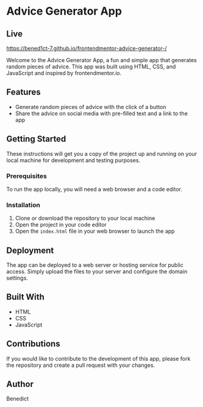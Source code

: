 # Advice Generator App

## Live

https://bened1ct-7.github.io/frontendmentor-advice-generator-/

Welcome to the Advice Generator App, a fun and simple app that generates random pieces of advice. This app was built using HTML, CSS, and JavaScript and inspired by frontendmentor.io. 

## Features

- Generate random pieces of advice with the click of a button
- Share the advice on social media with pre-filled text and a link to the app

## Getting Started

These instructions will get you a copy of the project up and running on your local machine for development and testing purposes. 

### Prerequisites

To run the app locally, you will need a web browser and a code editor.

### Installation

1. Clone or download the repository to your local machine
2. Open the project in your code editor
3. Open the `index.html` file in your web browser to launch the app

## Deployment

The app can be deployed to a web server or hosting service for public access. Simply upload the files to your server and configure the domain settings.

## Built With

- HTML
- CSS
- JavaScript

## Contributions

If you would like to contribute to the development of this app, please fork the repository and create a pull request with your changes. 

## Author

Benedict 

